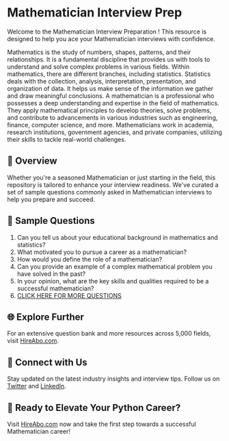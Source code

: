# Mathematician Interview Prep

Welcome to the Mathematician Interview Preparation ! This resource is designed to help you ace your Mathematician interviews with confidence.

Mathematics is the study of numbers, shapes, patterns, and their relationships. It is a fundamental discipline that provides us with tools to understand and solve complex problems in various fields. Within mathematics, there are different branches, including statistics. Statistics deals with the collection, analysis, interpretation, presentation, and organization of data. It helps us make sense of the information we gather and draw meaningful conclusions. A mathematician is a professional who possesses a deep understanding and expertise in the field of mathematics. They apply mathematical principles to develop theories, solve problems, and contribute to advancements in various industries such as engineering, finance, computer science, and more. Mathematicians work in academia, research institutions, government agencies, and private companies, utilizing their skills to tackle real-world challenges.

## 🚀 Overview

Whether you're a seasoned Mathematician or just starting in the field, this repository is tailored to enhance your interview readiness. We've curated a set of sample questions commonly asked in Mathematician interviews to help you prepare and succeed.

## 📝 Sample Questions

1. Can you tell us about your educational background in mathematics and statistics?
2. What motivated you to pursue a career as a mathematician?
3. How would you define the role of a mathematician?
4. Can you provide an example of a complex mathematical problem you have solved in the past?
5. In your opinion, what are the key skills and qualities required to be a successful mathematician?
6. [CLICK HERE FOR MORE QUESTIONS](https://hireabo.com/job/19_0_0/Mathematician)

## 🌐 Explore Further

For an extensive question bank and more resources across 5,000 fields, visit [HireAbo.com](https://www.hireabo.com).

## 📱 Connect with Us

Stay updated on the latest industry insights and interview tips. Follow us on [Twitter](https://twitter.com/hireabo) and [LinkedIn](https://www.linkedin.com/in/hire-abo-3609972a8/).

## 🚀 Ready to Elevate Your Python Career?

Visit [HireAbo.com](https://www.hireabo.com) now and take the first step towards a successful Mathematician career!